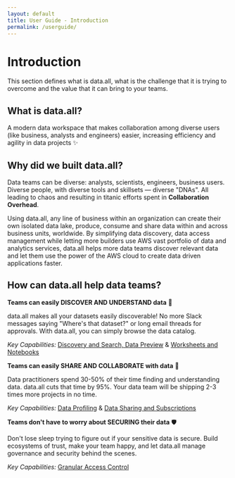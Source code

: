 ```yaml
---
layout: default
title: User Guide - Introduction
permalink: /userguide/
---
```


# **Introduction**
This section defines what is data.all, what is the challenge that it is trying to overcome and the value that it can
bring to your teams.

## **What is data.all?**
A modern data workspace that makes collaboration among diverse users (like business, analysts and engineers) easier,
increasing efficiency and agility in data projects ✨

## **Why did we built data.all?**
Data teams can be diverse: analysts, scientists, engineers, business users. Diverse people, with diverse tools and
skillsets — diverse "DNAs". All leading to chaos and resulting in titanic efforts spent in **Collaboration Overhead**.

Using data.all, any line of business within an organization can create their own isolated data lake, produce,
consume and share data within and across business units, worldwide. By simplifying data discovery, data access
management while letting more builders use AWS vast portfolio of data and analytics services, data.all helps more data
teams discover relevant data and let them use the power of the AWS cloud to create data driven applications faster.

## **How can data.all help data teams?**

**Teams can easily DISCOVER AND UNDERSTAND data** 💫

data.all makes all your datasets easily discoverable! No more Slack messages saying "Where's that dataset?"
or long email threads for approvals. With data.all, you can simply browse the data catalog.

*Key Capabilities:* <a href="understanding-data.html">Discovery and Search, Data Preview</a> &
<a href="collaborating-data.html">Worksheets and Notebooks</a>

**Teams can easily SHARE AND COLLABORATE with data** 🤝

Data practitioners spend 30-50% of their time finding and understanding data.
data.all cuts that time by 95%. Your data team will be shipping 2-3 times more projects in no time.

*Key Capabilities:* <a href="understanding-data.html">Data Profiling</a> &
<a href="collaborating-data.html">Data Sharing and Subscriptions</a>

**Teams don't have to worry about SECURING their data** 🛡️

Don't lose sleep trying to figure out if your sensitive data is secure. Build ecosystems of trust, make your team happy,
and let data.all manage governance and security behind the scenes.

*Key Capabilities:* <a href="collaborating-data.html">Granular Access Control</a>
